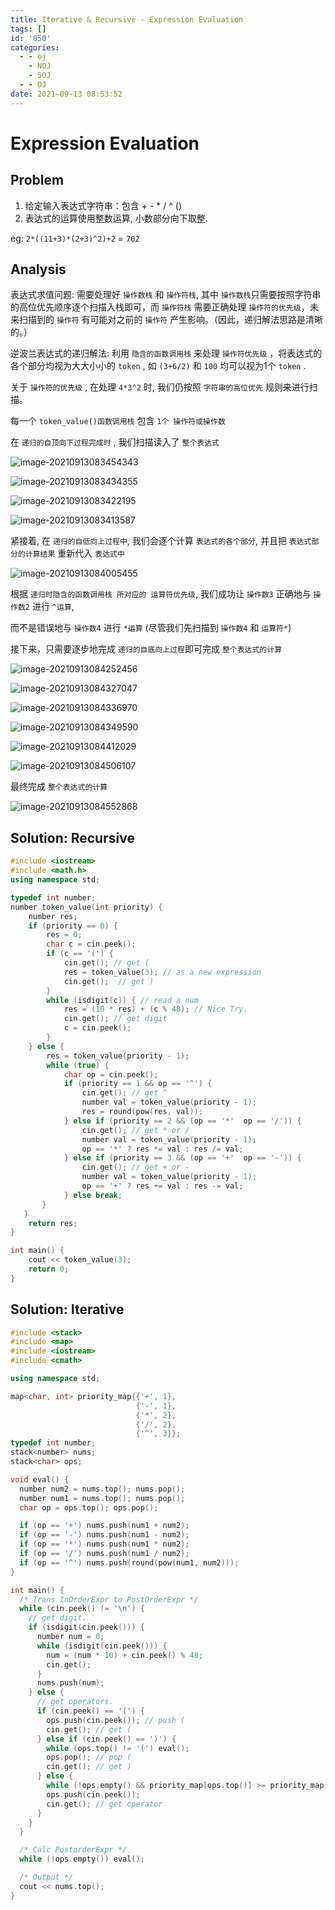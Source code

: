 ```yaml
---
title: Iterative & Recursive - Expression Evaluation
tags: []
id: '850'
categories:
  - - oj
    - NOJ
    - SOJ
  - - OJ
date: 2021-09-13 08:53:52
---
```


# Expression Evaluation

## Problem

1.  给定输入表达式字符串：包含 + - \* / ^ ()
2.  表达式的运算使用整数运算, 小数部分向下取整.

eg: `2*((11+3)*(2+3)^2)+2` = `702`

## Analysis

表达式求值问题: 需要处理好 `操作数栈` 和 `操作符栈`, 其中 `操作数栈`只需要按照字符串的高位优先顺序逐个扫描入栈即可，而 `操作符栈` 需要正确处理 `操作符的优先级`，未来扫描到的 `操作符` 有可能对之前的 `操作符` 产生影响。（因此，递归解法思路是清晰的。）

逆波兰表达式的递归解法: 利用 `隐含的函数调用栈` 来处理 `操作符优先级` ，将表达式的各个部分均视为大大小小的 `token` , 如 `(3+6/2)` 和 `100` 均可以视为1个 `token` .

关于 `操作符的优先级` , 在处理 `4*3^2` 时, 我们仍按照 `字符串的高位优先` 规则来进行扫描。

每一个 `token_value()函数调用栈` 包含 `1个 操作符或操作数`

在 `递归的自顶向下过程完成时` , 我们扫描读入了 `整个表达式`

![image-20210913083454343](https://i.loli.net/2021/09/13/THBhFCmW4A71xPn.png)

![image-20210913083434355](https://i.loli.net/2021/09/13/FdPWAXRiE2uL1Cz.png)

![image-20210913083422195](https://i.loli.net/2021/09/13/6sl2WQHaRnGP15U.png)

![image-20210913083413587](https://i.loli.net/2021/09/13/8NS5EViyFOWm1B4.png)

紧接着, 在 `递归的自低向上过程中`, 我们会逐个计算 `表达式的各个部分`, 并且把 `表达式部分的计算结果` 重新代入 `表达式中`

![image-20210913084005455](https://i.loli.net/2021/09/13/YGOD9oj5P7bmdqg.png)

根据 `递归时隐含的函数调用栈 所对应的 运算符优先级`, 我们成功让 `操作数3` 正确地与 `操作数2` 进行 `^运算`,

而不是错误地与 `操作数4` 进行 `*运算` (尽管我们先扫描到 `操作数4` 和 `运算符*`)

接下来，只需要逐步地完成 `递归的自底向上过程`即可完成 `整个表达式的计算`

![image-20210913084252456](https://i.loli.net/2021/09/13/KlFJ5nTN9WGojUi.png)

![image-20210913084327047](https://i.loli.net/2021/09/13/Fy4JgoXcjQY39Sd.png)

![image-20210913084336970](https://i.loli.net/2021/09/13/N1QEUAYj9FJVcgR.png)

![image-20210913084349590](https://i.loli.net/2021/09/13/1qQDaogbGJ9pUzt.png)

![image-20210913084412029](https://i.loli.net/2021/09/13/CMZlIF1ye5KhAJo.png)

![image-20210913084506107](https://i.loli.net/2021/09/13/YVxtuRySEjDakMK.png)

最终完成 `整个表达式的计算`

![image-20210913084552868](https://i.loli.net/2021/09/13/5LAwqlvFEMGtZpd.png)

## Solution: Recursive

```cpp
#include <iostream>
#include <math.h>
using namespace std;

typedef int number;
number token_value(int priority) {
    number res;
    if (priority == 0) {
        res = 0;
        char c = cin.peek();
        if (c == '(') {
            cin.get(); // get (
            res = token_value(3); // as a new expression
            cin.get();  // get )
        } 
        while (isdigit(c)) { // read a num
            res = (10 * res) + (c % 48); // Nice Try.
            cin.get(); // get digit
            c = cin.peek();
        }
    } else {
        res = token_value(priority - 1);
        while (true) {
            char op = cin.peek();
            if (priority == 1 && op == '^') {
                cin.get(); // get ^
                number val = token_value(priority - 1);
                res = round(pow(res, val));
            } else if (priority == 2 && (op == '*'  op == '/')) {
                cin.get(); // get * or /
                number val = token_value(priority - 1);
                op == '*' ? res *= val : res /= val;
            } else if (priority == 3 && (op == '+'  op == '-')) {
                cin.get(); // get + or -
                number val = token_value(priority - 1);
                op == '+' ? res += val : res -= val;
            } else break;
       }
   }
    return res;
}

int main() {
    cout << token_value(3);
    return 0;
}
```

## Solution: Iterative

```cpp
#include <stack>
#include <map>
#include <iostream>
#include <cmath>

using namespace std;

map<char, int> priority_map{{'+', 1},
                            {'-', 1},
                            {'*', 2},
                            {'/', 2},
                            {'^', 3}};
typedef int number;
stack<number> nums;
stack<char> ops;

void eval() {
  number num2 = nums.top(); nums.pop();
  number num1 = nums.top(); nums.pop();
  char op = ops.top(); ops.pop();

  if (op == '+') nums.push(num1 + num2);
  if (op == '-') nums.push(num1 - num2);
  if (op == '*') nums.push(num1 * num2);
  if (op == '/') nums.push(num1 / num2);
  if (op == '^') nums.push(round(pow(num1, num2)));
}

int main() {
  /* Trans InOrderExpr to PostOrderExpr */
  while (cin.peek() != '\n') {
    // get digit.
    if (isdigit(cin.peek())) {
      number num = 0;
      while (isdigit(cin.peek())) {
        num = (num * 10) + cin.peek() % 48;
        cin.get();
      }
      nums.push(num);
    } else {
      // get operators.
      if (cin.peek() == '(') {
        ops.push(cin.peek()); // push (
        cin.get(); // get (
      } else if (cin.peek() == ')') {
        while (ops.top() != '(') eval();
        ops.pop(); // pop (
        cin.get(); // get )
      } else {
        while (!ops.empty() && priority_map[ops.top()] >= priority_map[cin.peek()]) eval();
        ops.push(cin.peek());
        cin.get(); // get operator
      }
    }
  }

  /* Calc PostorderExpr */
  while (!ops.empty()) eval();

  /* Output */
  cout << nums.top();
}
```